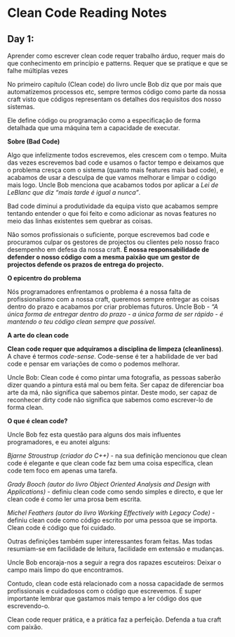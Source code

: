 # Clean Code Reading Notes

## Day 1: 
Aprender como escrever clean code requer trabalho árduo, requer mais do que conhecimento em princípio e patterns. Requer que se pratique e que se falhe múltiplas vezes 

No primeiro capítulo (Clean code) do livro uncle Bob diz que por mais que automatizemos processos etc, sempre termos código como parte da nossa craft visto que códigos representam os detalhes dos requisitos dos nosso sistemas. 

Ele define código ou programação como a especificação de forma detalhada que uma máquina tem a capacidade de executar. 

**Sobre  (Bad Code)** 

Algo que infelizmente todos escrevemos, eles crescem com o tempo. Muita das vezes escrevemos bad code e usamos o factor tempo e deixamos que o problema cresça com o sistema (quanto mais features mais bad code), e acabamos de usar a desculpa de que vamos melhorar e limpar o código mais logo. Uncle Bob menciona que acabamos todos por aplicar a *Lei de LeBlanc que diz “mais tarde é igual a nunca”*. 

Bad code diminui a produtividade da equipa visto que acabamos sempre tentando entender o que foi feito e como adicionar as novas features no meio das linhas existentes sem quebrar as coisas.

Não somos profissionais o suficiente, porque escrevemos bad code e procuramos culpar os gestores de projectos ou clientes pelo nosso fraco desempenho em defesa da nossa craft. **É nossa responsabilidade de defender o nosso código com a mesma paixão que um gestor de projectos defende os prazos de entrega do projecto.**

**O epicentro do problema**

Nós programadores enfrentamos o problema é a nossa falta de profissionalismo com a nossa craft, queremos sempre entregar as coisas dentro do prazo e acabamos por criar problemas futuros. Uncle Bob - *“A única forma de entregar dentro do prazo - a única forma de ser rápido - é mantendo o teu código clean sempre que possível*. 

**A arte do clean code**

**Clean code requer que adquiramos a disciplina de limpeza (cleanliness)**. A chave é termos *code-sense*. Code-sense é ter a habilidade de ver bad code e pensar em variações de como o podemos melhorar. 
 
Uncle Bob: Clean code é como pintar uma fotografia, as pessoas saberão dizer quando a pintura está mal ou bem feita. Ser capaz de diferenciar boa arte da má, não significa que sabemos pintar. Deste modo, ser capaz de reconhecer dirty code não significa que sabemos como escrever-lo de forma clean.

**O que é clean code?**

Uncle Bob fez esta questão para alguns dos mais influentes programadores, e eu anotei alguns: 

*Bjarne Stroustrup (criador do C++)* - na sua definição mencionou que clean code é elegante e que clean code faz bem uma coisa específica, clean code tem foco em apenas uma tarefa. 

*Grady Booch (autor do livro Object Oriented Analysis and Design with Applications)* - definiu clean code como sendo simples e directo, e que ler clean code é como ler uma prosa bem escrita.

*Michel Feathers (autor do livro Working Effectively with Legacy Code)* - definiu clean code como código escrito por uma pessoa que se importa. Clean code é código que foi cuidado. 

Outras definições também super interessantes foram feitas. Mas todas resumiam-se em facilidade de leitura, facilidade em extensão e mudanças. 

Uncle Bob encoraja-nos a seguir a regra dos rapazes escuteiros: Deixar o campo mais limpo do que encontramos.

Contudo, clean code está relacionado com a nossa capacidade de sermos profissionais e cuidadosos com o código que escrevemos. É super importante lembrar que gastamos mais tempo a ler código dos que escrevendo-o. 

Clean code requer prática, e a prática faz a perfeição. Defenda a tua craft com paixão.
